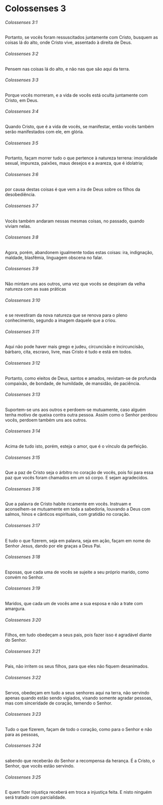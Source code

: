 # Colossenses 3

###### Colossenses 3:1

Portanto, se vocês foram ressuscitados juntamente com Cristo, busquem as coisas lá do alto, onde Cristo vive, assentado à direita de Deus.

###### Colossenses 3:2

Pensem nas coisas lá do alto, e não nas que são aqui da terra.

###### Colossenses 3:3

Porque vocês morreram, e a vida de vocês está oculta juntamente com Cristo, em Deus.

###### Colossenses 3:4

Quando Cristo, que é a vida de vocês, se manifestar, então vocês também serão manifestados com ele, em glória.

###### Colossenses 3:5

Portanto, façam morrer tudo o que pertence à natureza terrena: imoralidade sexual, impureza, paixões, maus desejos e a avareza, que é idolatria;

###### Colossenses 3:6

por causa destas coisas é que vem a ira de Deus sobre os filhos da desobediência.

###### Colossenses 3:7

Vocês também andaram nessas mesmas coisas, no passado, quando viviam nelas.

###### Colossenses 3:8

Agora, porém, abandonem igualmente todas estas coisas: ira, indignação, maldade, blasfêmia, linguagem obscena no falar.

###### Colossenses 3:9

Não mintam uns aos outros, uma vez que vocês se despiram da velha natureza com as suas práticas

###### Colossenses 3:10

e se revestiram da nova natureza que se renova para o pleno conhecimento, segundo a imagem daquele que a criou.

###### Colossenses 3:11

Aqui não pode haver mais grego e judeu, circuncisão e incircuncisão, bárbaro, cita, escravo, livre, mas Cristo é tudo e está em todos.

###### Colossenses 3:12

Portanto, como eleitos de Deus, santos e amados, revistam-se de profunda compaixão, de bondade, de humildade, de mansidão, de paciência.

###### Colossenses 3:13

Suportem-se uns aos outros e perdoem-se mutuamente, caso alguém tenha motivo de queixa contra outra pessoa. Assim como o Senhor perdoou vocês, perdoem também uns aos outros.

###### Colossenses 3:14

Acima de tudo isto, porém, esteja o amor, que é o vínculo da perfeição.

###### Colossenses 3:15

Que a paz de Cristo seja o árbitro no coração de vocês, pois foi para essa paz que vocês foram chamados em um só corpo. E sejam agradecidos.

###### Colossenses 3:16

Que a palavra de Cristo habite ricamente em vocês. Instruam e aconselhem-se mutuamente em toda a sabedoria, louvando a Deus com salmos, hinos e cânticos espirituais, com gratidão no coração.

###### Colossenses 3:17

E tudo o que fizerem, seja em palavra, seja em ação, façam em nome do Senhor Jesus, dando por ele graças a Deus Pai.

###### Colossenses 3:18

Esposas, que cada uma de vocês se sujeite a seu próprio marido, como convém no Senhor.

###### Colossenses 3:19

Maridos, que cada um de vocês ame a sua esposa e não a trate com amargura.

###### Colossenses 3:20

Filhos, em tudo obedeçam a seus pais, pois fazer isso é agradável diante do Senhor.

###### Colossenses 3:21

Pais, não irritem os seus filhos, para que eles não fiquem desanimados.

###### Colossenses 3:22

Servos, obedeçam em tudo a seus senhores aqui na terra, não servindo apenas quando estão sendo vigiados, visando somente agradar pessoas, mas com sinceridade de coração, temendo o Senhor.

###### Colossenses 3:23

Tudo o que fizerem, façam de todo o coração, como para o Senhor e não para as pessoas,

###### Colossenses 3:24

sabendo que receberão do Senhor a recompensa da herança. É a Cristo, o Senhor, que vocês estão servindo.

###### Colossenses 3:25

E quem fizer injustiça receberá em troca a injustiça feita. E nisto ninguém será tratado com parcialidade.

